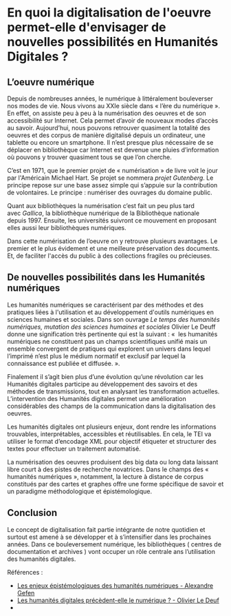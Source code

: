  # En quoi la digitalisation de l'oeuvre permet-elle d'envisager de nouvelles possibilités en Humanités Digitales ? 
 
## L’oeuvre numérique 

Depuis de nombreuses années, le numérique à littéralement bouleverser nos modes de vie. Nous vivons au XXIe siècle dans « l’ère du numérique ». En effet, on assiste peu à peu à la numérisation des oeuvres et de son accessibilité sur Internet. Cela permet d’avoir de nouveaux modes d’accès au savoir. Aujourd’hui, nous pouvons retrouver quasiment la totalité des oeuvres et des corpus de manière digitalisé depuis un ordinateur, une tablette ou encore un smartphone. Il n’est presque plus nécessaire de se déplacer en bibliothèque car Internet est devenue une pluies d’information où pouvons y trouver quasiment tous se que l’on cherche. 

C’est en 1971, que le premier projet de « numérisation » de livre voit le jour par l'Américain Michael Hart. Se projet se nommera *projet Gutenberg*. Le principe repose sur une base assez simple qui s’appuie sur la contribution de volontaires. 
Le principe : numériser des ouvrages du domaine public. 

Quant aux bibliothèques la numérisation c’est fait un peu plus tard avec *Gallica*, la bibliothèque numérique de la Bibliothèque nationale depuis 1997. Ensuite, les universités suivront ce mouvement en proposant elles aussi leur bibliothèques numériques.

Dans cette numérisation de l’oeuvre on y retrouve plusieurs avantages. Le premier et le plus évidement et une meilleure préservation des documents. Et, de faciliter l'accès du public à des collections fragiles ou précieuses. 


## De nouvelles possibilités dans les Humanités numériques
Les humanités numériques se caractérisent par des méthodes et des pratiques liées à l'utilisation et au développement d'outils numériques en sciences humaines et sociales. Dans son ouvrage *Le temps des humanités numériques, mutation des sciences humaines et sociales* Olivier Le Deuff donne une signification très pertinente qui est la suivant : «  les humanités numériques ne constituent pas un champs scientifiques unifié mais un ensemble convergent de pratiques qui explorent un univers dans lequel l’imprimé n’est plus le médium normatif et exclusif par lequel la connaissance est publiée et diffusée. ». 

Finalement il s’agit bien plus d’une évolution qu’une révolution car les Humanités digitales participe au développement des savoirs et des méthodes de transmissions, tout en analysant les transformation actuelles. L’intervention des Humanités digitales permet une amélioration considérables des champs de la communication dans la digitalisation des oeuvres. 

Les humanités digitales ont plusieurs enjeux, dont rendre les informations trouvables, interprétables, accessibles et réutilisables. En cela, le TEI va utiliser le format d’encodage XML pour objectif étiqueter et structurer des textes pour effectuer un traitement automatisé. 

La numérisation des oeuvres produisent des big data ou long data laissant libre court à des pistes de recherche novatrices. Dans le champs des « humanités numériques », notamment, la lecture à distance de corpus constitués par des cartes et graphes offre une forme spécifique de savoir et un paradigme méthodologique et épistémologique. 


## Conclusion 
Le concept de digitalisation fait partie intégrante de notre quotidien et surtout est amené à se développer et à s’intensifier dans les prochaines années. Dans ce bouleversement numérique, les bibliothèques ( centres de documentation et archives ) vont occuper un rôle centrale ans l’utilisation des humanités digitales. 


Références : 
- [Les enjeux épistémologiques des humanités numériques - Alexandre Gefen](https://hal.archives-ouvertes.fr/hal-01624113/document) 
- [Les humanités digitales précèdent-elle le numérique ? - Olivier Le Deuf](https://archivesic.ccsd.cnrs.fr/sic_01220978/document) 
- 
